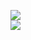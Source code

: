 [![](https://img.shields.io/badge/Made%20With-Github%20Spray-lightgrey.svg?style=for-the-badge&logo=github)](https://github.com/Annihil/github-spray#21402)  
[![](https://i.imgur.com/2DrTn0Z.gif)](https://github.com/Annihil/github-spray)